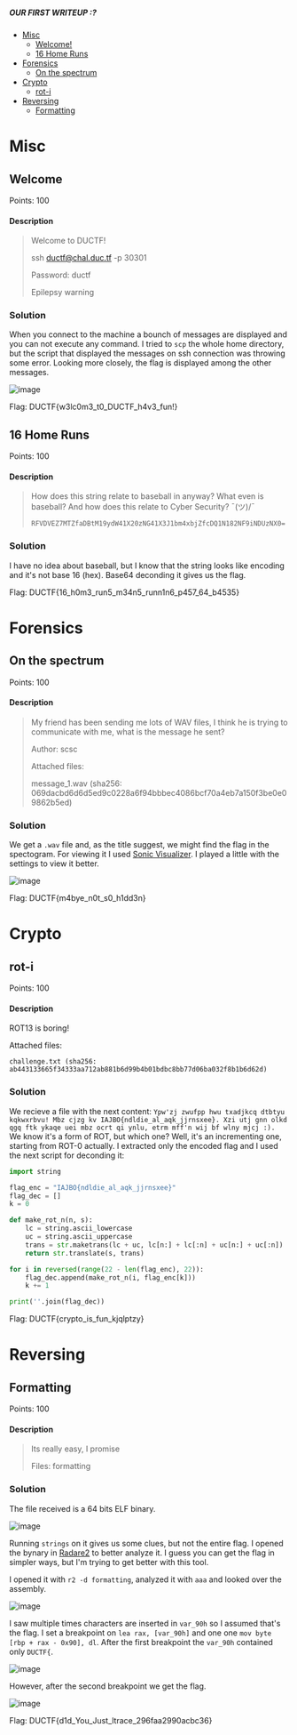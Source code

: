 ##### OUR FIRST WRITEUP :?
- [Misc](#misc)
    - [Welcome!](#welcome)
    - [16 Home Runs](#16-home-runs)
- [Forensics](#forensics)
    - [On the spectrum](#on-the-spectrum)
- [Crypto](#crypto)
    - [rot-i](#rot-i)
- [Reversing](#reversing)
    - [Formatting](#formatting)

# <a name="misc"></a> Misc
## <a name="welcome"></a> Welcome
Points: 100

#### Description
>Welcome to DUCTF!
>
>ssh ductf@chal.duc.tf -p 30301
>
>Password: ductf
>
>Epilepsy warning

### Solution
When you connect to the machine a bounch of messages are displayed and you can not execute any command. I tried to `scp` the whole home directory, but the script that displayed the messages on ssh connection was throwing some error. Looking more closely, the flag is displayed among the other messages.

![image](https://user-images.githubusercontent.com/38787278/93637063-a0eab580-f9fd-11ea-8226-6cedbbc13ded.png)

Flag: DUCTF{w3lc0m3_t0_DUCTF_h4v3_fun!}

## <a name="16-home-runs"></a> 16 Home Runs
Points: 100

#### Description
>How does this string relate to baseball in anyway? What even is baseball? And how does this relate to Cyber Security? ¯(ツ)/¯
>
>`RFVDVEZ7MTZfaDBtM19ydW41X20zNG41X3J1bm4xbjZfcDQ1N182NF9iNDUzNX0=`

### Solution
I have no idea about baseball, but I know that the string looks like encoding and it's not base 16 (hex). Base64 deconding it gives us the flag.

Flag: DUCTF{16_h0m3_run5_m34n5_runn1n6_p457_64_b4535}

# <a name="forensics"></a> Forensics
## <a name="on-the-spectrum"></a> On the spectrum
Points: 100

#### Description
>My friend has been sending me lots of WAV files, I think he is trying to communicate with me, what is the message he sent?
>
>Author: scsc
>
>Attached files:
>
>   message_1.wav (sha256: 069dacbd6d6d5ed9c0228a6f94bbbec4086bcf70a4eb7a150f3be0e09862b5ed)

### Solution
We get a `.wav` file and, as the title suggest, we might find the flag in the spectogram. For viewing it I used [Sonic Visualizer](https://sonicvisualiser.org/). I played a little with the settings to view it better.

![image](https://user-images.githubusercontent.com/38787278/93643510-cc26d200-fa08-11ea-9337-6bfcd3bc6677.png)

Flag: DUCTF{m4bye_n0t_s0_h1dd3n}

# <a name="crypto"></a> Crypto
## <a name="rot-i"></a> rot-i
Points: 100

#### Description
ROT13 is boring!

Attached files:

    challenge.txt (sha256: ab443133665f34333aa712ab881b6d99b4b01bdbc8bb77d06ba032f8b1b6d62d)

### Solution
We recieve a file with the next content: `Ypw'zj zwufpp hwu txadjkcq dtbtyu kqkwxrbvu! Mbz cjzg kv IAJBO{ndldie_al_aqk_jjrnsxee}. Xzi utj gnn olkd qgq ftk ykaqe uei mbz ocrt qi ynlu, etrm mff'n wij bf wlny mjcj :).`
We know it's a form of ROT, but which one? Well, it's an incrementing one, starting from ROT-0 actually. I extracted only the encoded flag and I used the next script for deconding it:

```python
import string

flag_enc = "IAJBO{ndldie_al_aqk_jjrnsxee}"
flag_dec = []
k = 0

def make_rot_n(n, s):
    lc = string.ascii_lowercase
    uc = string.ascii_uppercase
    trans = str.maketrans(lc + uc, lc[n:] + lc[:n] + uc[n:] + uc[:n])
    return str.translate(s, trans)

for i in reversed(range(22 - len(flag_enc), 22)):
    flag_dec.append(make_rot_n(i, flag_enc[k]))
    k += 1

print(''.join(flag_dec))
```

Flag: DUCTF{crypto_is_fun_kjqlptzy}

# <a name="reversing"></a> Reversing
## <a name="formatting"></a> Formatting
Points: 100

#### Description
>Its really easy, I promise
>
>Files: formatting

### Solution
The file received is a 64 bits ELF binary.

![image](https://user-images.githubusercontent.com/38787278/93664106-1c3b7e00-fa75-11ea-9d5c-0b5d2a63dee0.png)

Running `strings` on it gives us some clues, but not the entire flag. I opened the bynary in [Radare2](https://github.com/radareorg/radare2) to better analyze it. I guess you can get the flag in simpler ways, but I'm trying to get better with this tool.

I opened it with `r2 -d formatting`, analyzed it with `aaa` and looked over the assembly.

![image](https://user-images.githubusercontent.com/38787278/93664244-01b5d480-fa76-11ea-9ccb-ef7373277bd2.png)

I saw multiple times characters are inserted in `var_90h` so I assumed that's the flag. I set a breakpoint on `lea rax, [var_90h]` and one one `mov byte [rbp + rax - 0x90], dl`. After the first breakpoint the `var_90h` contained only `DUCTF{`.

![image](https://user-images.githubusercontent.com/38787278/93664333-bf40c780-fa76-11ea-8d82-55cc2f9e36c3.png)

However, after the second breakpoint we get the flag.

![image](https://user-images.githubusercontent.com/38787278/93664376-0dee6180-fa77-11ea-9d9c-07c8c1f224b4.png)

Flag: DUCTF{d1d_You_Just_ltrace_296faa2990acbc36}
